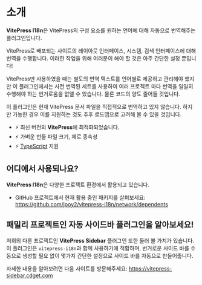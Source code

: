 # 소개

**VitePress I18n**은 VitePress의 구성 요소를 원하는 언어에 대해 자동으로 번역해주는 플러그인입니다.

VitePress로 배포되는 사이트의 레이아웃 인터페이스, 시스템, 검색 인터페이스에 대해 번역을 수행합니다. 이러한 작업을 위해 여러분이 해야 할 것은 아주 간단한 설정 뿐입니다!

VitePress만 사용하였을 때는 별도의 번역 텍스트를 언어별로 제공하고 관리해야 했지만 이 플러그인에서는 사전 번역된 세트를 사용하여 여러 프로젝트 마다 번역을 일일히 수행해야 하는 번거로움을 없앨 수 있습니다. 물론 코드의 양도 줄어들 것입니다.

이 플러그인은 현재 VitePress 문서 파일을 직접적으로 번역하고 있지 않습니다. 하지만 가능한 경우 이를 지원하는 것도 추후 로드맵으로 고려해 볼 수 있을 것입니다.

- ⚡️ 최신 버전의 **VitePress**에 최적화되었습니다.
- ⚡️ 가벼운 번들 파일 크기, 제로 종속성
- ⚡️ [TypeScript](https://typescriptlang.org) 지원

## 어디에서 사용되나요?

**VitePress I18n**은 다양한 프로젝트 환경에서 활용되고 있습니다.

- GitHub 프로젝트에서 현재 활용 중인 패키지를 살펴보세요: https://github.com/jooy2/vitepress-i18n/network/dependents

## 패밀리 프로젝트인 자동 사이드바 플러그인을 알아보세요!

저희의 다른 프로젝트인 **VitePress Sidebar** 플러그인 또한 둘러 볼 가치가 있습니다. 이 플러그인은 `vitepress-i18n`과 함께 사용하기에 적합하며, 번거로운 사이드 바를 수동으로 생성할 필요 없이 몇가지 간단한 설정으로 사이드 바를 자동으로 만들어줍니다.

자세한 내용을 알아보려면 다음 사이트를 방문해주세요: https://vitepress-sidebar.cdget.com
